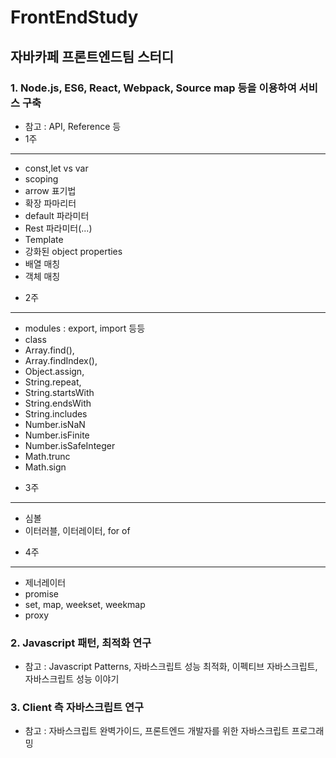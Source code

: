 # FrontEndStudy

## 자바카페 프론트엔드팀 스터디
### 1. Node.js, ES6, React, Webpack, Source map 등을 이용하여 서비스 구축
 - 참고 : API, Reference 등
 - 1주
 -------------------------------
 
 * const,let vs var
 * scoping
 * arrow 표기법
 * 확장 파마리터
 * default 파라미터
 * Rest 파라미터(...)
 * Template
 * 강화된 object properties
 * 배열 매칭
 * 객체 매칭


 - 2주
-------------------------------
 * modules : export, import 등등
 * class
 * Array.find(), 
 * Array.findIndex(), 
 * Object.assign, 
 * String.repeat,
 * String.startsWith
 * String.endsWith
 * String.includes
 * Number.isNaN
 * Number.isFinite
 * Number.isSafeInteger
 * Math.trunc
 * Math.sign

 
 - 3주
-------------------------------
 * 심볼
 * 이터러블, 이터레이터, for of


 
 - 4주
-------------------------------
 * 제너레이터
 * promise
 * set, map, weekset, weekmap
 * proxy

 
 
### 2. Javascript 패턴, 최적화 연구
 - 참고 : Javascript Patterns, 자바스크립트 성능 최적화, 이펙티브 자바스크립트, 자바스크립트 성능 이야기
 

### 3. Client 측 자바스크립트 연구
 - 참고 : 자바스크립트 완벽가이드, 프론트엔드 개발자를 위한 자바스크립트 프로그래밍
